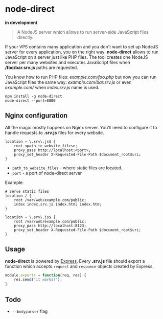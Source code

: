 # node-direct

**in development**

> A NodeJS server which allows to run server-side JavaScript files directly.

If your VPS contains many application and you don't want to set up NodeJS server for every application, you on the right way. **node-direct** allows to run JavaScript on a server just like PHP files. The tool creates one NodeJS server per many websites and executes JavaScript files when **/foo/bar.srv.js** paths are requested.

You know how to run PHP files: *example.com/foo.php* but now you can run JavaScript files the same way: *example.com/bar.srv.js* or even *example.com/* when *index.srv.js* name is used.

```
npm install -g node-direct
node-direct --port=8000
```


## Nginx configuration

All the magic mostly happens on Nginx server. You'll need to configure it to handle requests to **.srv.js** files for every website.

```
location ~ \.srv\.js$ {
    root <path_to_website_files>;
    proxy_pass http://localhost:<port>;
    proxy_set_header X-Requested-File-Path $document_root$uri;
}
```

- ``path_to_website_files`` - where static files are located.
- ``port`` - a port of node-direct server

Example:
```
# Serve static files
location / {
    root /var/web/example.com/public;
    index index.srv.js index.html index.htm;
}

location ~ \.srv\.js$ {
    root /var/web/example.com/public;
    proxy_pass http://localhost:8123;
    proxy_set_header X-Requested-File-Path $document_root$uri;
}
```

## Usage
**node-direct** is powered by [Express](http://expressjs.com/). Every **.srv.js** file should export a function which accepts ``request`` and ``responce`` objects created by Express.

```js
module.exports = function(req, res) {
    res.send('it works!');
}
```

## Todo
- ``--bodyparser`` flag
